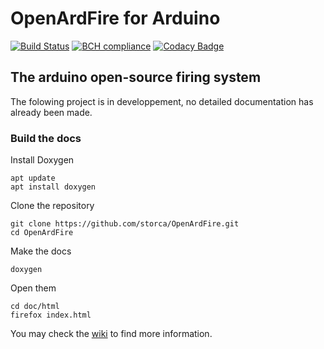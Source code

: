 # OpenArdFire for Arduino
[![Build Status](https://travis-ci.org/storca/OpenArdFire.svg?branch=master)](https://travis-ci.org/storca/OpenArdFire)
[![BCH compliance](https://bettercodehub.com/edge/badge/storca/OpenArdFire?branch=master)](https://bettercodehub.com/)
[![Codacy Badge](https://api.codacy.com/project/badge/Grade/93f7341e32a84d35a39ddd1e05ffd78e)](https://www.codacy.com/app/storca/OpenArdFire?utm_source=github.com&amp;utm_medium=referral&amp;utm_content=storca/OpenArdFire&amp;utm_campaign=Badge_Grade)

## The arduino open-source firing system

The folowing project is in developpement, no detailed documentation has already been made.

### Build the docs

Install Doxygen

    apt update
    apt install doxygen

Clone the repository

    git clone https://github.com/storca/OpenArdFire.git
    cd OpenArdFire

Make the docs

    doxygen

Open them

    cd doc/html
    firefox index.html 
    

You may check the [wiki](https://github.com/storca/OpenArdFire/wiki) to find more information.
